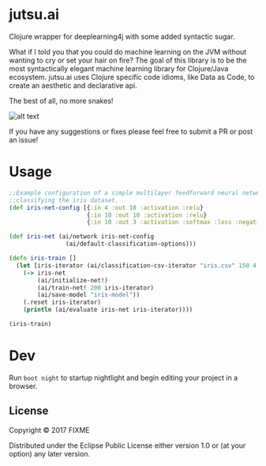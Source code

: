 # jutsu.ai

Clojure wrapper for deeplearning4j with some added syntactic sugar.

What if I told you that you could do machine learning on the JVM without wanting to cry or 
set your hair on fire? The goal of this library is to be the most syntactically elegant machine learning library for Clojure/Java ecosystem. jutsu.ai uses Clojure specific code idioms, like Data as Code, to create an aesthetic and declarative api.

The best of all, no more snakes!


![alt text](http://wp.patheos.com.s3.amazonaws.com/blogs/wildhunt/files/2011/03/saintpatrick.jpg)

If you have any suggestions or fixes please feel free to submit a PR or post an issue!

# Usage

```clojure
;;Example configuration of a simple multilayer feedforward neural network architecture
;;classifying the iris dataset.
(def iris-net-config [{:in 4 :out 10 :activation :relu}
                      {:in 10 :out 10 :activation :relu}
                      {:in 10 :out 3 :activation :softmax :loss :negative-log-likelihood}])

(def iris-net (ai/network iris-net-config
                (ai/default-classification-options)))

(defn iris-train []
  (let [iris-iterator (ai/classification-csv-iterator "iris.csv" 150 4 3)]
    (-> iris-net
        (ai/initialize-net!)
        (ai/train-net! 200 iris-iterator)
        (ai/save-model "iris-model"))
    (.reset iris-iterator)
    (println (ai/evaluate iris-net iris-iterator))))

(iris-train)
```
# Dev

Run `boot night` to startup nightlight and begin editing your project in a browser.

## License

Copyright © 2017 FIXME

Distributed under the Eclipse Public License either version 1.0 or (at
your option) any later version.
